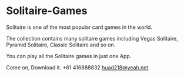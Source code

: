 # Solitaire-Games

Solitaire is one of the most popular card games in the world.

The collection contains many solitaire games including Vegas Solitaire, Pyramid Solitaire, Classic Solitaire and so on.

You can play all the Solitaire games in just one App.

Come on, Download it.
+61 416888832 huad218@yeah.net
